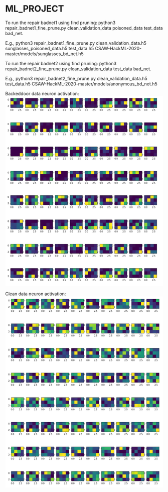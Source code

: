 # ML_PROJECT
To run the repair badnet1 using find pruning:
python3 repair_badnet1_fine_prune.py clean_validation_data poisoned_data test_data bad_net.

E.g., python3 repair_badnet1_fine_prune.py clean_validation_data.h5 sunglasses_poisoned_data.h5 test_data.h5 CSAW-HackML-2020-master/models/sunglasses_bd_net.h5

To run the repair badnet2 using find pruning:
python3 repair_badnet2_fine_prune.py clean_validation_data test_data bad_net.

E.g., python3 repair_badnet2_fine_prune.py clean_validation_data.h5 test_data.h5 CSAW-HackML-2020-master/models/anonymous_bd_net.h5

Backeddoor data neuron activation:
![](images/backdoorede%20data%20neuron%20activation.png)

Clean data neuron activation:
![](images/clean%20data%20neuron%20activation.png)
